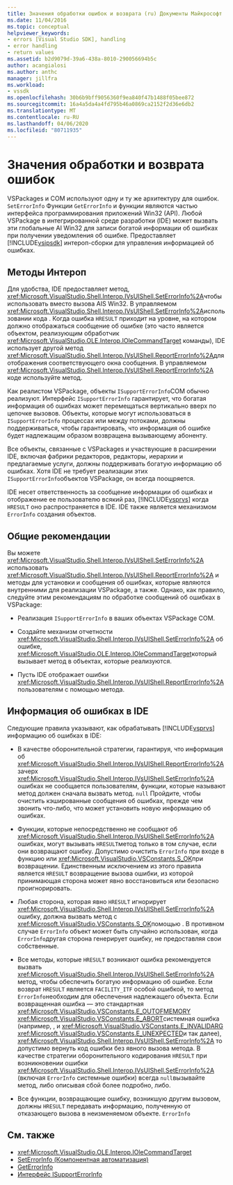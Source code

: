 ```yaml
---
title: Значения обработки ошибок и возврата (ru) Документы Майкрософт
ms.date: 11/04/2016
ms.topic: conceptual
helpviewer_keywords:
- errors [Visual Studio SDK], handling
- error handling
- return values
ms.assetid: b2d9079d-39a6-438a-8010-290056694b5c
author: acangialosi
ms.author: anthc
manager: jillfra
ms.workload:
- vssdk
ms.openlocfilehash: 30b6b9bff9056360f9ea840f47b1488f05bee872
ms.sourcegitcommit: 16a4a5da4a4fd795b46a0869ca2152f2d36e6db2
ms.translationtype: MT
ms.contentlocale: ru-RU
ms.lasthandoff: 04/06/2020
ms.locfileid: "80711935"
---
```

# <a name="error-handling-and-return-values"></a>Значения обработки и возврата ошибок
VSPackages и COM используют одну и ту же архитектуру для ошибок. `SetErrorInfo` Функции `GetErrorInfo` и функции являются частью интерфейса программирования приложений Win32 (API). Любой VSPackage в интегрированной среде разработки (IDE) может вызвать эти глобальные AI Win32 для записи богатой информации об ошибках при получении уведомления об ошибке. Предоставляет [!INCLUDE[vsipsdk](../extensibility/includes/vsipsdk_md.md)] интероп-сборки для управления информацией об ошибках.

## <a name="interop-methods"></a>Методы Интероп
 Для удобства, IDE предоставляет метод, <xref:Microsoft.VisualStudio.Shell.Interop.IVsUIShell.SetErrorInfo%2A>чтобы использовать вместо вызова AIS Win32. В управляемом <xref:Microsoft.VisualStudio.Shell.Interop.IVsUIShell.SetErrorInfo%2A>использовании кода . Когда ошибка `HRESULT` приходит на уровне, на котором должно отображаться сообщение об ошибке (это часто является объектом, реализующим обработчик <xref:Microsoft.VisualStudio.OLE.Interop.IOleCommandTarget> команды), IDE использует другой метод <xref:Microsoft.VisualStudio.Shell.Interop.IVsUIShell.ReportErrorInfo%2A>для отображения соответствующего окна сообщения. В управляемом <xref:Microsoft.VisualStudio.Shell.Interop.IVsUIShell.ReportErrorInfo%2A> коде используйте метод.

 Как реалистом VSPackage, объекты `ISupportErrorInfo`COM обычно реализуют. Интерфейс `ISupportErrorInfo` гарантирует, что богатая информация об ошибках может перемещаться вертикально вверх по цепочке вызовов. Объекты, которые могут использоваться в `ISupportErrorInfo` процессах или между потоками, должны поддерживаться, чтобы гарантировать, что информация об ошибке будет надлежащим образом возвращена вызывающему абоненту.

 Все объекты, связанные с VSPackages и участвующие в расширении IDE, включая фабрики редакторов, редакторы, иерархии и предлагаемые услуги, должны поддерживать богатую информацию об ошибках. Хотя IDE не требует реализации этих `ISupportErrorInfo`объектов VSPackage, он всегда поощряется.

 IDE несет ответственность за сообщение информации об ошибках и отображение ее пользователю всякий раз, [!INCLUDE[vsprvs](../code-quality/includes/vsprvs_md.md)] когда `HRESULT` оно распространяется в IDE. IDE также является механизмом `ErrorInfo` создания объектов.

## <a name="general-guidelines"></a>Общие рекомендации
 Вы можете <xref:Microsoft.VisualStudio.Shell.Interop.IVsUIShell.SetErrorInfo%2A> использовать <xref:Microsoft.VisualStudio.Shell.Interop.IVsUIShell.ReportErrorInfo%2A> и методы для установки и сообщения об ошибках, которые являются внутренними для реализации VSPackage, а также. Однако, как правило, следуйте этим рекомендациям по обработке сообщений об ошибках в VSPackage:

- Реализация `ISupportErrorInfo` в ваших объектах VSPackage COM.

- Создайте механизм отчетности <xref:Microsoft.VisualStudio.Shell.Interop.IVsUIShell.SetErrorInfo%2A> об ошибке, <xref:Microsoft.VisualStudio.OLE.Interop.IOleCommandTarget>который вызывает метод в объектах, которые реализуются.

- Пусть IDE отображает ошибки <xref:Microsoft.VisualStudio.Shell.Interop.IVsUIShell.ReportErrorInfo%2A> пользователям с помощью метода.

## <a name="error-information-in-the-ide"></a>Информация об ошибках в IDE
 Следующие правила указывают, как обрабатывать [!INCLUDE[vsprvs](../code-quality/includes/vsprvs_md.md)] информацию об ошибках в IDE:

- В качестве оборонительной стратегии, гарантируя, что информация об <xref:Microsoft.VisualStudio.Shell.Interop.IVsUIShell.ReportErrorInfo%2A> зачерх <xref:Microsoft.VisualStudio.Shell.Interop.IVsUIShell.SetErrorInfo%2A> ошибках не сообщается пользователям, функции, которые называют метод должен сначала вызвать метод. `null` Пройдите, чтобы очистить кэшированные сообщения об ошибках, прежде чем звонить что-либо, что может установить новую информацию об ошибках.

- Функции, которые непосредственно не сообщают об <xref:Microsoft.VisualStudio.Shell.Interop.IVsUIShell.SetErrorInfo%2A> ошибках, могут вызывать `HRESULT`метод только в том случае, если они возвращают ошибку. Допустимо очистить `ErrorInfo` при входе в функцию или <xref:Microsoft.VisualStudio.VSConstants.S_OK>при возвращении. Единственным исключением из этого правила является `HRESULT` возвращение вызова ошибки, из которой принимающая сторона может явно восстановиться или безопасно проигнорировать.

- Любая сторона, которая явно `HRESULT` игнорирует <xref:Microsoft.VisualStudio.Shell.Interop.IVsUIShell.SetErrorInfo%2A> ошибку, должна вызвать метод с <xref:Microsoft.VisualStudio.VSConstants.S_OK>помощью . В противном случае `ErrorInfo` объект может быть случайно использован, когда `ErrorInfo`другая сторона генерирует ошибку, не предоставляя свои собственные.

- Все методы, которые `HRESULT` возникают ошибка рекомендуется вызвать <xref:Microsoft.VisualStudio.Shell.Interop.IVsUIShell.SetErrorInfo%2A> метод, чтобы обеспечить богатую информацию об ошибке. Если возврат `HRESULT` является `FACILITY_ITF` особой ошибкой, то метод `ErrorInfo`необходим для обеспечения надлежащего объекта. Если возвращенная ошибка — это стандартная <xref:Microsoft.VisualStudio.VSConstants.E_OUTOFMEMORY> <xref:Microsoft.VisualStudio.VSConstants.E_ABORT>системная ошибка (например, , и <xref:Microsoft.VisualStudio.VSConstants.E_INVALIDARG> <xref:Microsoft.VisualStudio.VSConstants.E_UNEXPECTED>и так далее), <xref:Microsoft.VisualStudio.Shell.Interop.IVsUIShell.SetErrorInfo%2A> то допустимо вернуть код ошибки без явного вызова метода. В качестве стратегии оборонительного кодирования `HRESULT` при возникновении ошибки <xref:Microsoft.VisualStudio.Shell.Interop.IVsUIShell.SetErrorInfo%2A> (включая `ErrorInfo` системные ошибки) всегда `null`вызывайте метод, либо описывая сбой более подробно, либо.

- Все функции, возвращающие ошибку, возникшую другим вызовом, должны `HRESULT` передавать информацию, полученную от отказающего вызова в неизменяемом объекте. `ErrorInfo`

## <a name="see-also"></a>См. также
- <xref:Microsoft.VisualStudio.OLE.Interop.IOleCommandTarget>
- [SetErrorInfo (Компонентная автоматизация)](/previous-versions/windows/desktop/api/oleauto/nf-oleauto-seterrorinfo)
- [GetErrorInfo](/previous-versions/windows/desktop/api/oleauto/nf-oleauto-geterrorinfo)
- [Интерфейс ISupportErrorInfo](/previous-versions/windows/desktop/api/oaidl/nn-oaidl-isupporterrorinfo)

